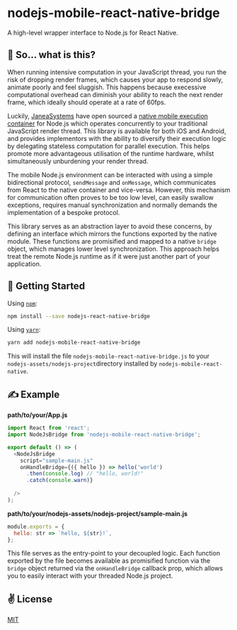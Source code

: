 # nodejs-mobile-react-native-bridge
A high-level wrapper interface to Node.js for React Native.

## 🤔 So... what is this?

When running intensive computation in your JavaScript thread, you run the risk of dropping render frames, which causes your app to respond slowly, animate poorly and feel sluggish. This happens because execessive computational overhead can diminish your ability to reach the next render frame, which ideally should operate at a rate of 60fps.

Luckily, [JaneaSystems](https://github.com/JaneaSystems) have open sourced a [native mobile execution container](https://github.com/JaneaSystems/nodejs-mobile-react-native) for Node.js which operates concurrently to your traditional JavaScript render thread. This library is available for both iOS and Android, and provides implementors with the ability to diversify their execution logic by delegating stateless computation for parallel execution. This helps promote more advantageous utilisation of the runtime hardware, whilst simultaneously unburdening your render thread.

The mobile Node.js environment can be interacted with using a simple bidirectional protocol, `sendMessage` and `onMessage`, which communicates from React to the native container and vice-versa. However, this mechanism for communication often proves to be too low level, can easily swallow exceptions, requires manual synchronization and normally demands the implementation of a bespoke protocol.

This library serves as an abstraction layer to avoid these concerns, by defining an interface which mirrors the functions exported by the native module. These functions are promisified and mapped to a native `bridge` object, which manages lower level synchronization. This approach helps treat the remote Node.js runtime as if it were just another part of your application.

## 🚀 Getting Started

Using [`npm`]():

```sh
npm install --save nodejs-react-native-bridge
```

Using [`yarn`]():

```sh
yarn add nodejs-mobile-react-native-bridge
```

This will install the file `nodejs-mobile-react-native-bridge.js` to your `nodejs-assets/nodejs-project`directory installed by `nodejs-mobile-react-native`.

## ✍️ Example

**path/to/your/App.js**

```javascript
import React from 'react';
import NodeJsBridge from 'nodejs-mobile-react-native-bridge';

export default () => (
  <NodeJsBridge
    script="sample-main.js"
    onHandleBridge={({ hello }) => hello('world')
      .then(console.log) // "hello, world!"
      .catch(console.warn)}
    
  />
);
```

**path/to/your/nodejs-assets/nodejs-project/sample-main.js**

```javascript
module.exports = {
  hello: str => `hello, ${str}!`,
};
```

This file serves as the entry-point to your decoupled logic. Each function exported by the file becomes available as promisified function via the `bridge` object returned via the `onHandleBridge` callback prop, which allows you to easily interact with your threaded Node.js project.

## ✌️  License
[MIT](https://opensource.org/licenses/MIT)
